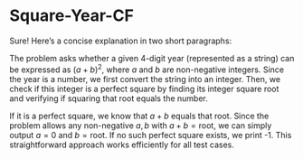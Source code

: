﻿# Square-Year-CF

Sure! Here’s a concise explanation in two short paragraphs:

The problem asks whether a given 4-digit year (represented as a string) can be expressed as $(a + b)^2$, where $a$ and $b$ are non-negative integers. Since the year is a number, we first convert the string into an integer. Then, we check if this integer is a perfect square by finding its integer square root and verifying if squaring that root equals the number.

If it is a perfect square, we know that $a + b$ equals that root. Since the problem allows any non-negative $a, b$ with $a + b = \text{root}$, we can simply output $a=0$ and $b=\text{root}$. If no such perfect square exists, we print -1. This straightforward approach works efficiently for all test cases.
